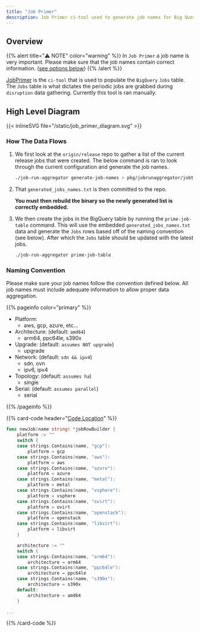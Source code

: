 ```yaml
---
title: "Job Primer"
description: Job Primer ci-tool used to generate job names for Big Query.
---
```


## Overview

{{% alert title="⚠️ NOTE" color="warning" %}}
In `Job Primer` a job name is very important. Please make sure that the job names contain correct information. ([see options below](#naming-convention))
{{% /alert %}}

[JobPrimer](https://github.com/openshift/ci-tools/tree/master/pkg/jobrunaggregator/jobtableprimer) is the `ci-tool` that is used to populate the `BigQuery` `Jobs` table. The `Jobs` table is what dictates the periodic jobs are grabbed during `disruption` data gathering. Currently this tool is ran manually.

## High Level Diagram

{{< inlineSVG file="/static/job_primer_diagram.svg" >}}

### How The Data Flows

1. We first look at the `origin/release` repo to gather a list of the current release jobs that were created. The below command is ran to look through the current configuration and generate the job names.

   ```sh
   ./job-run-aggregator generate-job-names > pkg/jobrunaggregator/jobtableprimer/generated_job_names.txt
   ```

1. That `generated_jobs_names.txt` is then committed to the repo.

   **You must then rebuild the binary so the newly generated list is correctly embedded.**

1. We then create the jobs in the BigQuery table by running the `prime-job-table` command. This will use the embedded `generated_jobs_names.txt` data and generate the `Jobs` rows based off of the naming convention (see below). After which the `Jobs` table should be updated with the latest jobs.

   ```sh
   ./job-run-aggregator prime-job-table
   ```

### Naming Convention

Please make sure your job names follow the convention defined below. All job names must include adequate information to allow proper data aggregation.

{{% pageinfo color="primary" %}}

- Platform:
  - aws, gcp, azure, etc...
- Architecture: (default: `amd64`)
  - arm64, ppc64le, s390x
- Upgrade: (default: `assumes NOT upgrade`)
  - upgrade
- Network: (default: `sdn && ipv4`)
  - sdn, ovn
  - ipv6, ipv4
- Topology: (default: `assumes ha`)
  - single
- Serial: (default: `assumes parallel`)
  - serial

{{% /pageinfo %}}

{{% card-code header="[Code Location](https://github.com/openshift/ci-tools/blob/659fc3fed6ebe7ed7fb0bde25330fe2f47e20d0b/pkg/jobrunaggregator/jobtableprimer/job_typer.go#L13-L114)" %}}

```go
func newJob(name string) *jobRowBuilder {
	platform := ""
	switch {
	case strings.Contains(name, "gcp"):
		platform = gcp
	case strings.Contains(name, "aws"):
		platform = aws
	case strings.Contains(name, "azure"):
		platform = azure
	case strings.Contains(name, "metal"):
		platform = metal
	case strings.Contains(name, "vsphere"):
		platform = vsphere
	case strings.Contains(name, "ovirt"):
		platform = ovirt
	case strings.Contains(name, "openstack"):
		platform = openstack
	case strings.Contains(name, "libvirt"):
		platform = libvirt
	}

	architecture := ""
	switch {
	case strings.Contains(name, "arm64"):
		architecture = arm64
	case strings.Contains(name, "ppc64le"):
		architecture = ppc64le
	case strings.Contains(name, "s390x"):
		architecture = s390x
	default:
		architecture = amd64
	}

...


```

{{% /card-code %}}
